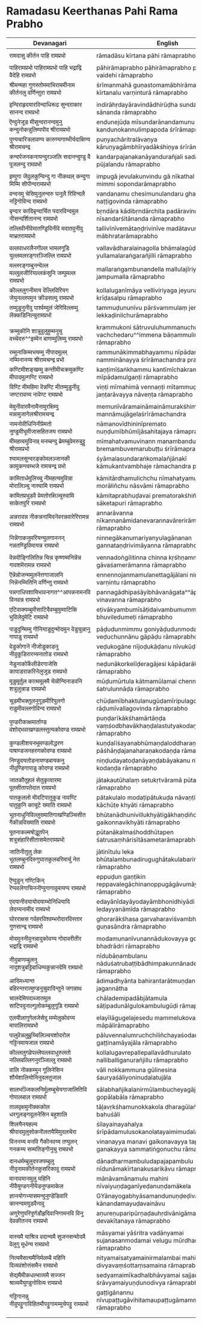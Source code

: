 # Ramadasu Keerthanas Pahi Rama Prabho

| Devanagari | English |
| ------ | ------ |
|  |  |
| रामदासु कीर्तन पाहि रामप्रभो   | rāmadāsu kīrtana pāhi rāmaprabho   |
|  |  |
| पाहिरामप्रभो पाहिरामप्रभो पाहि भद्राद्रि वैदेहि रामप्रभो   | pāhirāmaprabho pāhirāmaprabho pāhi bhadrādri vaidehi rāmaprabho   |
| श्रीमन्महा गुणस्तोममाभिराममीनाम कीर्तनलु वर्णिन्तुरा रामप्रभो   | śrīmanmahā guṇastomamābhirāmamīnāma kīrtanalu varṇinturā rāmaprabho   |
|  |  |
| इन्दिराहृदयारविन्दाधिरूढ सुन्दराकार सानन्द रामप्रभो   | indirāhṛdayāravindādhirūḍha sundarākāra sānanda rāmaprabho   |
| ऎन्दुनेजूड मीसुन्दरानन्दमुनु कन्दुनोकन्नुलिम्पपॊद श्रीरामप्रभो   | endunejūḍa mīsundarānandamunu kandunokannulimpapoda śrīrāmaprabho   |
| पुण्यचारित्रलावण्य कारुण्यगाम्भीर्यदाक्षिण्य श्रीरामचन्द्र   | puṇyachāritralāvaṇya kāruṇyagāmbhīryadākśhiṇya śrīrāmachandra   |
| कन्दर्पजनकनायन्दुरञ्जलि सदानन्दुण्डु वै पूजलन्दु रामप्रभो   | kandarpajanakanāyandurañjali sadānanduṇḍu vai pūjalandu rāmaprabho   |
|  |  |
| इम्पुगा जॆवुलकुन्विन्दु गा नीकथल् कन्दुगा मिम्मि सॊपॊन्दरामप्रभो   | impugā jevulakunvindu gā nīkathal kandugā mimmi sopondarāmaprabho   |
| वन्दनमु चेसिमुनुलन्दरु घनुलै रिविन्दलै नट्टिगोविन्द रामप्रभो   | vandanamu chesimunulandaru ghanulai rivindalai naṭṭigovinda rāmaprabho   |
| बृन्दार कादिबृन्दार्चित पदारविन्दमुल नीसन्दर्शितानन्द रामप्रभो   | bṛndāra kādibṛndārchita padāravindamula nīsandarśitānanda rāmaprabho   |
| तल्लिवीनीवॆमातण्ड्रिविनीवॆ मदातवुनीवु माभ्रतरामप्रभो   | tallivīnīvemātaṇḍrivinīve madātavunīvu mābhratarāmaprabho   |
|  |  |
| वल्लवाधरलैनगॊल्ल भामलगूडि युल्लमलरङ्गरञ्जिल्लि रामप्रभो   | vallavādharalainagolla bhāmalagūḍi yullamalaraṅgarañjilli rāmaprabho   |
| मल्लरङ्गम्बुनन्दॆल्ल मल्लुलजीरियल्लकंसुनि जम्पुमल्ल रामप्रभो   | mallaraṅgambunandella mallulajīriyallakaṃsuni jampumalla rāmaprabho   |
| कॊल्ललुगनीमाय वॆल्लिविरियग जेयुनल्लपमुन क्रीडसल्पु रामप्रभो   | kollaluganīmāya velliviriyaga jeyunallapamuna krīḍasalpu rāmaprabho   |
| तम्मुडुनुनीवु पार्श्वम्मुलं जेरिविल्लम्मु लॆक्कडिनिल्चुरामप्रभो   | tammuḍununīvu pārśvammulaṃ jerivillammu lekkaḍinilchurāmaprabho   |
|  |  |
| क्रम्मुकॊनि शात्रुवुलुहुम्मनुचु वच्चॆदरु^^इम्मॆन बाणम्मुलिम्मु रामप्रभो   | krammukoni śātruvuluhummanuchu vachchedaru^^immena bāṇammulimmu rāmaprabho   |
| रम्मुनाकिम्मभयम्मु नीपादमुल्ल् नम्मिनानय्य श्रीरामचन्द्र प्रभो   | rammunākimmabhayammu nīpādamull namminānayya śrīrāmachandra prabho   |
| कण्टिमीशङ्खम्मु कन्तीमीचक्रमुकण्टि मीपादमुल्गण्टि रामप्रभो   | kaṇṭimīśaṅkhammu kantīmīchakramukaṇṭi mīpādamulgaṇṭi rāmaprabho   |
| विण्टि मीमहिमा वॆन्नण्टि मीतम्मुडुनीवु जण्टरावय्य नावॆण्ट रामप्रभो   | viṇṭi mīmahimā vennaṇṭi mītammuḍunīvu jaṇṭarāvayya nāveṇṭa rāmaprabho   |
|  |  |
| मेमुनीवारमैनामैनामुरक्षिम्पु मन्नामुजागेलश्रीरामचन्द्र   | memunīvāramaināmaināmurakśhimpu mannāmujāgelaśrīrāmachandra   |
| नामनोवीधिनिनीप्रेमतो नुण्डुमीभूमीजासहितजय रामप्रभो   | nāmanovīdhininīpremato nuṇḍumībhūmījāsahitajaya rāmaprabho   |
| मीमहत्वमुविनन्न् मनम्बन्दु ब्रेमम्बुवेमरुबुट्टु श्रीरामप्रभो   | mīmahatvamuvinann manambandu bremambuvemarubuṭṭu śrīrāmaprabho   |
| श्यामलसुन्दरङ्कोमलञ्जानकी कामुकन्त्वम्भजे रामचन्द्र प्रभो   | śyāmalasundaraṅkomalañjānakī kāmukantvambhaje rāmachandra prabho   |
|  |  |
| कामितार्धमुलिच्चु नीमहत्यमुविन्ना मोरालिञ्चु नास्वामि रामप्रभो   | kāmitārdhamulichchu nīmahatyamuvinnā morāliñchu nāsvāmi rāmaprabho   |
| कामितप्रभुडवै प्रेमतोरक्षिञ्चुस्वामि साकेतपुरि रामप्रभो   | kāmitaprabhuḍavai prematorakśhiñchusvāmi sāketapuri rāmaprabho   |
| अन्नरावन्न नीकन्ननामिदनॆवरन्नवारेरिरामन्न रामप्रभो   | annarāvanna nīkannanāmidanevarannavārerirāmanna rāmaprabho   |
| निन्नॆगाकनुमरियन्युलगाननन् गन्नतण्ड्रिविमायन्न रामप्रभो   | ninnegākanumariyanyulagānanan gannataṇḍrivimāyanna rāmaprabho   |
|  |  |
| वॆन्नदॊङ्गिलितिन्न चिन्न कृष्णम्मनिन्नॆन्न गावशमॆरामन्न रामप्रभो   | vennadoṅgilitinna chinna kṛśhṇammaninnenna gāvaśamerāmanna rāmaprabho   |
| ऎन्नॆन्नोजन्ममुलनॆत्तगाजालनि निन्नॆनम्मितिनि वर्णिन्तु रामप्रभो   | ennennojanmamulanettagājālani ninnenammitini varṇintu rāmaprabho   |
| पन्नगाधिपशायिभावनागत^^आपन्ननामनवि विनवन्न रामप्रभो   | pannagādhipaśāyibhāvanāgata^^āpannanāmanavi vinavanna rāmaprabho   |
| एटिवाक्यम्बुमीसाटिदैवम्बुमुम्माटिकि भुविलेदुमेटि रामप्रभो   | eṭivākyambumīsāṭidaivambumummāṭiki bhuviledumeṭi rāmaprabho   |
|  |  |
| पाडुदुन्मिम्मु गॊनियाडुदुन्मोदमुन वेडुचुन्नानु गापाडु रामप्रभो   | pāḍudunmimmu goniyāḍudunmodamuna veḍuchunnānu gāpāḍu rāmaprabho   |
| वेडुकोगानॆ नीजोडुकाडनु नीवुकूडिरारय्यनातोड रामप्रभो   | veḍukogāne nījoḍukāḍanu nīvukūḍirārayyanātoḍa rāmaprabho   |
| नेडुनाकोर्कॆलीडेरगाजेसि कापाडराकरिनेलुजूड रामप्रभो   | neḍunākorkelīḍeragājesi kāpāḍarākarinelujūḍa rāmaprabho   |
| मूडुमूर्तुल कात्ममूलमै चॆन्नॊन्दिनाडवनि शत्रुलुन्नाड रामप्रभो   | mūḍumūrtula kātmamūlamai chennondināḍavani śatrulunnāḍa rāmaprabho   |
|  |  |
| चूडमीभक्तुलनुगूडमीरिपुलगो राडुमीवल्लगोविन्द रामप्रभो   | chūḍamībhaktulanugūḍamīripulago rāḍumīvallagovinda rāmaprabho   |
| पुण्डरीकाक्षमार्ताण्ड वंशोद्भवाखण्डलस्तुत्यकोदण्ड रामप्रभो   | puṇḍarīkākśhamārtāṇḍa vaṃśodbhavākhaṇḍalastutyakodaṇḍa rāmaprabho   |
| कुण्डलीशयनभूमण्डलोद्धरण पाषाण्डजनहरणकोदण्ड रामप्रभो   | kuṇḍalīśayanabhūmaṇḍaloddharaṇa pāśhāṇḍajanaharaṇakodaṇḍa rāmaprabho   |
| निण्डुदयतोडनायण्डबायकनु नीवुण्डिगापाडु कोदण्ड रामप्रभो   | niṇḍudayatoḍanāyaṇḍabāyakanu nīvuṇḍigāpāḍu kodaṇḍa rāmaprabho   |
|  |  |
| जातकौतूहलं सेतुकृत्वारमा पूतसीतापतेदात रामप्रभो   | jātakautūhalaṃ setukṛtvāramā pūtasītāpatedāta rāmaprabho   |
| पातकुललो मॊदटिपातुकुड नावण्टि पातुकुनि काचूटे ख्याति रामप्रभो   | pātakulalo modaṭipātukuḍa nāvaṇṭi pātukuni kāchūṭe khyāti rāmaprabho   |
| भूतनाधुनिविल्लुख्यातिगाखण्डिञ्चिसीत गैकॊन्नविख्याति रामप्रभो   | bhūtanādhunivillukhyātigākhaṇḍiñchisīta gaikonnavikhyāti rāmaprabho   |
| पूतनाकल्मषोद्धूतपॆन् शत्रुसंहारिसीतासमेतरामप्रभो   | pūtanākalmaśhoddhūtapen śatrusaṃhārisītāsametarāmaprabho   |
|  |  |
| जातिनीतुलु लेक भूतलम्बुनदिरुगुघातकुलबरिमार्चु नेत रामप्रभो   | jātinītulu leka bhūtalambunadirugughātakulabarimārchu neta rāmaprabho   |
| ऎप्पुडुन् गण्टिकिन् रॆप्पवलॆगाचिननॊप्पुगागावुमायप्प रामप्रभो   | eppuḍun gaṇṭikin reppavalegāchinanoppugāgāvumāyappa rāmaprabho   |
| एदयानीदयायोदयाम्भोनिधियादि लेदय्यनामीद रामप्रभो   | edayānīdayāyodayāmbhonidhiyādi ledayyanāmīda rāmaprabho   |
| घोरराक्षस गर्वहरविश्वम्भरोदारविस्तार गुणसान्द्र रामप्रभो   | ghorarākśhasa garvaharaviśvambharodāravistāra guṇasāndra rāmaprabho   |
|  |  |
| मोदमुननीवुनन्नादुकोवय्य गोदावरीतीर भद्राद्रि रामप्रभो   | modamunanīvunannādukovayya godāvarītīra bhadrādri rāmaprabho   |
| नीदुबाणम्बुलनु नादुशत्रुबट्टिबाधिम्पकुन्नानदेमि रामप्रभो   | nīdubāṇambulanu nāduśatrubaṭṭibādhimpakunnānademi rāmaprabho   |
| आदिमध्यान्त बहिरन्तरात्मुण्डनुचुवादिन्तुने जगन्नाथ   | ādimadhyānta bahirantarātmuṇḍanuchuvādintune jagannātha   |
| चालदेमिपदाब्जातमुल साटिपदुनाल्गुलोकम्बुलुगूडि रामप्रभो   | chālademipadābjātamula sāṭipadunālgulokambulugūḍi rāmaprabho   |
|  |  |
| एलयीलागुगेलजेसेदु मम्मेलुकोवय्य मापालिरामप्रभो   | elayīlāgugelajesedu mammelukovayya māpālirāmaprabho   |
| पालुवॆन्नलुम्रुच्चिलिञ्चयशोदरोल गट्टिनमायजाल रामप्रभो   | pāluvennalumruchchiliñchayaśodarola gaṭṭinamāyajāla rāmaprabho   |
| कॊल्ललुगव्रेपल्लॆपल्लवाधुरुलतो नल्लिबल्लिगनुरञ्जिल्लु रामप्रभो   | kollalugavrepallepallavādhurulato nalliballiganurañjillu rāmaprabho   |
| वालि नॊक्कम्मुन गूलिनेसिन शौर्यशालियोनिनुदलतुजाल   | vāli nokkammuna gūlinesina śauryaśāliyoninudalatujāla   |
|  |  |
| सालभञ्जिकलनिर्मूलम्बुचेयगाजालितिवि गोपालबाल रामप्रभो   | sālabhañjikalanirmūlambucheyagājālitivi gopālabāla rāmaprabho   |
| तालवृक्षमुनॊक्ककोल धरगूलङ्गदूलनेसिन बहुशालि   | tāḻavṛkśhamunokkakola dharagūlaṅgadūlanesina bahuśāli   |
| शिलयैनयहल्य श्रीपादमुलुसोकनॊलतयैमिमुदलचॆरा   | śilayainayahalya śrīpādamulusokanolatayaimimudalacherā   |
| विननय्य मनवि गैकॊनवय्य तप्पुलन् गनकय्य सम्मतिङ्गॊनुचु रामप्रभो   | vinanayya manavi gaikonavayya tappulan ganakayya sammatiṅgonuchu rāmaprabho   |
|  |  |
| दानधर्मम्बुलुदपजपम्बुलु नीदुनामकीर्तनकुसरिकावु रामप्रभो   | dānadharmambuludapajapambulu nīdunāmakīrtanakusarikāvu rāmaprabho   |
| मानावमानमुलु महिनि नीवैयुण्डगनीयॆडनुण्डमाकेल   | mānāvamānamulu mahini nīvaiyuṇḍaganīyeḍanuṇḍamākela   |
| ज्ञानयोगभ्यासमन्दुनुण्डॆडिवारि कानन्दमयुडवैनावु   | GYānayogabhyāsamandunuṇḍeḍivāri kānandamayuḍavaināvu   |
| अणुरेणुपरिपूर्णडौहृदिवानिगामनवि विनु देवकीतनय रामप्रभो   | aṇureṇuparipūrṇaḍauhṛdivānigāmanavi vinu devakītanaya rāmaprabho   |
|  |  |
| मास्यमै याश्रित्र वदान्यमै सुजनसन्मोदमै वॆलुगु मूर्धन्य रामप्रभो   | māsyamai yāśritra vadānyamai sujanasanmodamai velugu mūrdhanya rāmaprabho   |
| नित्यमैसत्यमैनिर्मलम्बै महिनि दिव्यवंशोत्तंसमैन रामप्रभो   | nityamaisatyamainirmalambai mahini divyavaṃśottaṃsamaina rāmaprabho   |
| सेद्यमैमीकधल्भाव्यमै सज्जन श्राव्यमैयुण्डुनोदिव्य रामप्रभो   | sedyamaimīkadhalbhāvyamai sajjana śrāvyamaiyuṇḍunodivya rāmaprabho   |
| गट्टिगानन्नु नीवुपट्टुगाविहितमौपट्टुगामम्मुचेपट्टु रामप्रभो   | gaṭṭigānannu nīvupaṭṭugāvihitamaupaṭṭugāmammuchepaṭṭu rāmaprabho   |
|  |  |
|  |  |
